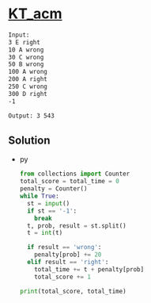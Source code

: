 # [KT_acm](https://open.kattis.com/problems/acm)



```txt
Input:
3 E right
10 A wrong
30 C wrong
50 B wrong
100 A wrong
200 A right
250 C wrong
300 D right
-1

Output: 3 543
```

## Solution

* py

  ```py
  from collections import Counter
  total_score = total_time = 0
  penalty = Counter()
  while True:
    st = input()
    if st == '-1':
      break
    t, prob, result = st.split()
    t = int(t)

    if result == 'wrong':
      penalty[prob] += 20
    elif result == 'right':
      total_time += t + penalty[prob]
      total_score += 1

  print(total_score, total_time)
  ```
